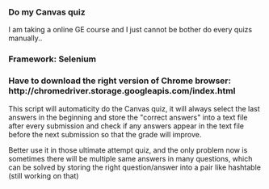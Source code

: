 
<h3>Do my Canvas quiz</h3> 
<p>I am taking a online GE course and I just cannot be bother do every quizs manually..</p>
<h3>Framework: Selenium</h3>
<h3>Have to download the right version of Chrome browser: http://chromedriver.storage.googleapis.com/index.html</h3>
<p>This script will automaticity do the Canvas quiz, it will always select the last answers in the beginning and store the "correct answers" into a text file after every submission and check if any answers appear in the text file before the next submission so that the grade will improve.</p> 

<p>Better use it in those ultimate attempt quiz, and the only problem now is sometimes there will be multiple same answers in many questions, which can be solved by storing the right question/answer into a pair like hashtable (still working on that)</p>
